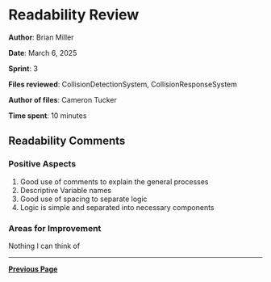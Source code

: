 # Readability Review

**Author**: Brian Miller

**Date**: March 6, 2025

**Sprint**: 3

**Files reviewed**: CollisionDetectionSystem, CollisionResponseSystem

**Author of files**: Cameron Tucker

**Time spent**: 10 minutes

## Readability Comments

### Positive Aspects

1. Good use of comments to explain the general processes
2. Descriptive Variable names
3. Good use of spacing to separate logic
4. Logic is simple and separated into necessary components

### Areas for Improvement

Nothing I can think of

---

[**Previous Page**](../README.md)
